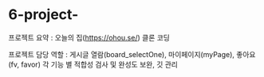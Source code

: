 # 6-project-

프로젝트 요약 : 오늘의 집(https://ohou.se/) 클론 코딩

프로젝트 담당 역할 : 게시글 열람(board_selectOne), 마이페이지(myPage), 좋아요(fv, favor) 각 기능 별 적합성 검사 및 완성도 보완, 깃 관리
